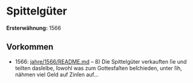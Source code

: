 # Spittelgüter

**Ersterwähnung:** 1566

## Vorkommen
- 1566: [jahre/1566/README.md](../jahre/1566/README.md) – 8) Die Spittelgüter verkauften ſie und teilten dasſelbe,
ſowohl was zum Gottesfaſten beſchieden, unter ſih, nähmen
viel Geld auf Zinſen auf...

